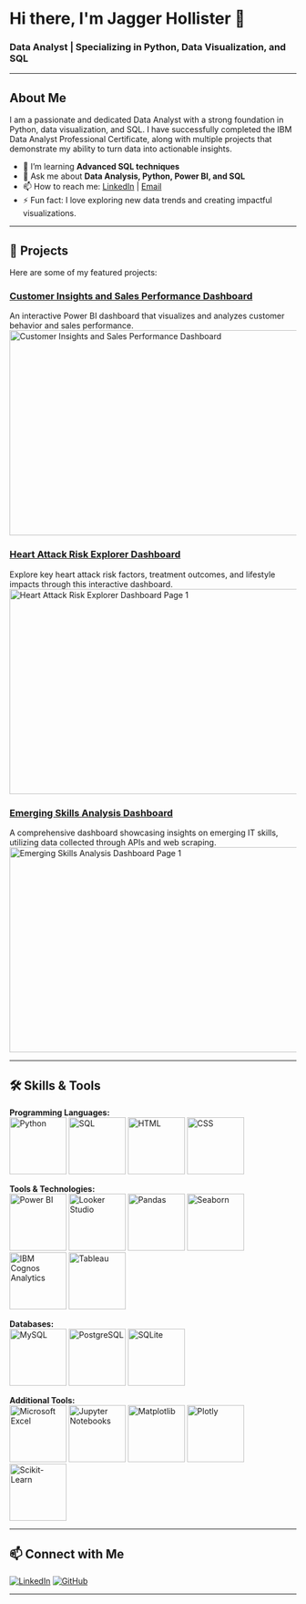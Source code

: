 # Hi there, I'm Jagger Hollister 👋
### Data Analyst | Specializing in Python, Data Visualization, and SQL

---

## About Me
I am a passionate and dedicated Data Analyst with a strong foundation in Python, data visualization, and SQL. I have successfully completed the IBM Data Analyst Professional Certificate, along with multiple projects that demonstrate my ability to turn data into actionable insights.

- 🌱 I’m learning **Advanced SQL techniques**
- 💬 Ask me about **Data Analysis, Python, Power BI, and SQL**
- 📫 How to reach me: [LinkedIn](https://www.linkedin.com/in/jagger-hollister) | [Email](mailto:JaggerHollister02@gmail.com)
- ⚡ Fun fact: I love exploring new data trends and creating impactful visualizations.

---

## 🚀 Projects
Here are some of my featured projects:

### [Customer Insights and Sales Performance Dashboard](https://github.com/Jagger-01/Retail-Data-Analysis-PowerBI)
An interactive Power BI dashboard that visualizes and analyzes customer behavior and sales performance.  
<img src="https://github.com/user-attachments/assets/7fc41b84-5131-4980-86aa-e3ddd7f2cae9" alt="Customer Insights and Sales Performance Dashboard" width="640" height="360">

### [Heart Attack Risk Explorer Dashboard](https://github.com/Jagger-01/Heart_Attack_Risk_Explorer)
Explore key heart attack risk factors, treatment outcomes, and lifestyle impacts through this interactive dashboard.  
<img src="https://github.com/user-attachments/assets/fd2108e1-a639-4260-a5e4-a7bf448ad07b" alt="Heart Attack Risk Explorer Dashboard Page 1" width="640" height="360">

### [Emerging Skills Analysis Dashboard](https://github.com/Jagger-01/Building-A-Dashboard-With-Google-Looker-Studio)
A comprehensive dashboard showcasing insights on emerging IT skills, utilizing data collected through APIs and web scraping.  
<img src="https://github.com/user-attachments/assets/5a6dbdfc-ac2c-4316-818e-beceaf0bfae1" alt="Emerging Skills Analysis Dashboard Page 1" width="640" height="360">

---

## 🛠️ Skills & Tools
**Programming Languages:**  
<img src="https://github.com/user-attachments/assets/7821bf99-d7aa-4dd7-abfb-ee19fb364a8d" alt="Python" width="100" height="100"> 
<img src="https://github.com/user-attachments/assets/ba73c30d-9709-446d-a2bb-2d81e389a715" alt="SQL" width="100" height="100"> 
<img src="https://github.com/user-attachments/assets/064f1ae3-45e0-486d-92c6-1dc6bd4bb16d" alt="HTML" width="100" height="100"> 
<img src="https://github.com/user-attachments/assets/1451ca4e-1665-485c-8e36-74d11004904f8" alt="CSS" width="100" height="100">

**Tools & Technologies:**  
<img src="https://github.com/user-attachments/assets/d69a7f48-8425-4400-ab13-15420961202b" alt="Power BI" width="100" height="100"> 
<img src="https://github.com/user-attachments/assets/b8996881-c337-4a53-bef0-98e6d8bbc9ae" alt="Looker Studio" width="100" height="100"> 
<img src="https://github.com/user-attachments/assets/d3da74cd-5267-4710-867c-d1f57a7ca341" alt="Pandas" width="100" height="100"> 
<img src="https://github.com/user-attachments/assets/9139eba5-0f18-4093-b1c9-b8c1f5504b81" alt="Seaborn" width="100" height="100">
<img src="https://github.com/user-attachments/assets/9096e8c7-88d2-42f6-bc7a-a8ccf4b8d887" alt="IBM Cognos Analytics" width="100" height="100">
<img src="https://github.com/user-attachments/assets/c9dc7e30-fb42-4182-9929-c6ff18e4ff7b" alt="Tableau" width="100" height="100">

**Databases:**  
<img src="https://github.com/user-attachments/assets/487af70f-55e1-4a9d-a4b4-e0fae0d7b72b" alt="MySQL" width="100" height="100"> 
<img src="https://github.com/user-attachments/assets/006f2d94-2608-4300-a6ce-f1598439e27f" alt="PostgreSQL" width="100" height="100"> 
<img src="https://github.com/user-attachments/assets/9fd33419-fc2c-4362-90f5-0582b0278c94" alt="SQLite" width="100" height="100">

**Additional Tools:**  
<img src="https://github.com/user-attachments/assets/1fb06bc9-99d7-49b5-a5b2-ec209d4b0573" alt="Microsoft Excel" width="100" height="100">
<img src="https://github.com/user-attachments/assets/094cd54b-9335-4413-b9ae-f4ebf2a755b7" alt="Jupyter Notebooks" width="100" height="100">
<img src="https://github.com/user-attachments/assets/cda666f8-ac01-4535-8198-7370745bc66f" alt="Matplotlib" width="100" height="100">
<img src="https://github.com/user-attachments/assets/638b2e5a-f730-48f7-994f-fc5de59d09be" alt="Plotly" width="100" height="100">
<img src="https://github.com/user-attachments/assets/f60107f5-3df2-47cb-a33c-1eaf321dc9c7" alt="Scikit-Learn" width="100" height="100">

---

## 📫 Connect with Me
[![LinkedIn](https://img.shields.io/badge/LinkedIn-0077B5?style=for-the-badge&logo=linkedin&logoColor=white)](https://www.linkedin.com/in/jagger-hollister) [![GitHub](https://img.shields.io/badge/GitHub-100000?style=for-the-badge&logo=github&logoColor=white)](https://github.com/Jagger-01)

---
